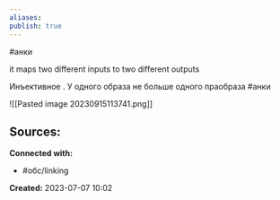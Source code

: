 ```yaml
---
aliases: 
publish: true
---
```

#анки


 it maps two different inputs to two different outputs


Инъективное . У одного образа не больше одного праобраза #анки 

![[Pasted image 20230915113741.png]]






**Sources:**
- 


**Connected with:**
- #обс/linking 



**Created:** 2023-07-07 10:02